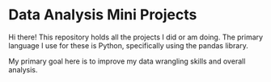 <h1> Data Analysis Mini Projects </h1> 

Hi there! This repository holds all the projects I did or am doing. The primary language I use for these is Python, specifically using the pandas library. 

My primary goal here is to improve my data wrangling skills and overall analysis. 
